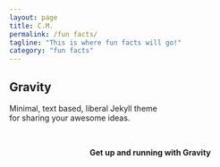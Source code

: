 ```yaml
---
layout: page
title: C.M.
permalink: /fun facts/
tagline: "This is where fun facts will go!"
category: "fun facts"
---
```


<h2>Gravity</h2>
<p>Minimal, text based, liberal Jekyll theme<br>for sharing your awesome ideas.</p>
<br>
<center><p ><strong><span class="manual">Get up and running with</span> Gravity</strong></p></center>